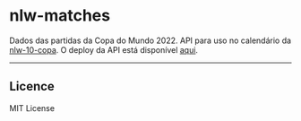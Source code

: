 # nlw-matches
Dados das partidas da Copa do Mundo 2022. API para uso no calendário da [nlw-10-copa](https://github.com/ffernandoalves/nlw-10-copa).
O deploy da API está disponível [aqui](https://nlw-matches.fly.dev/).

---

## Licence

MIT License
